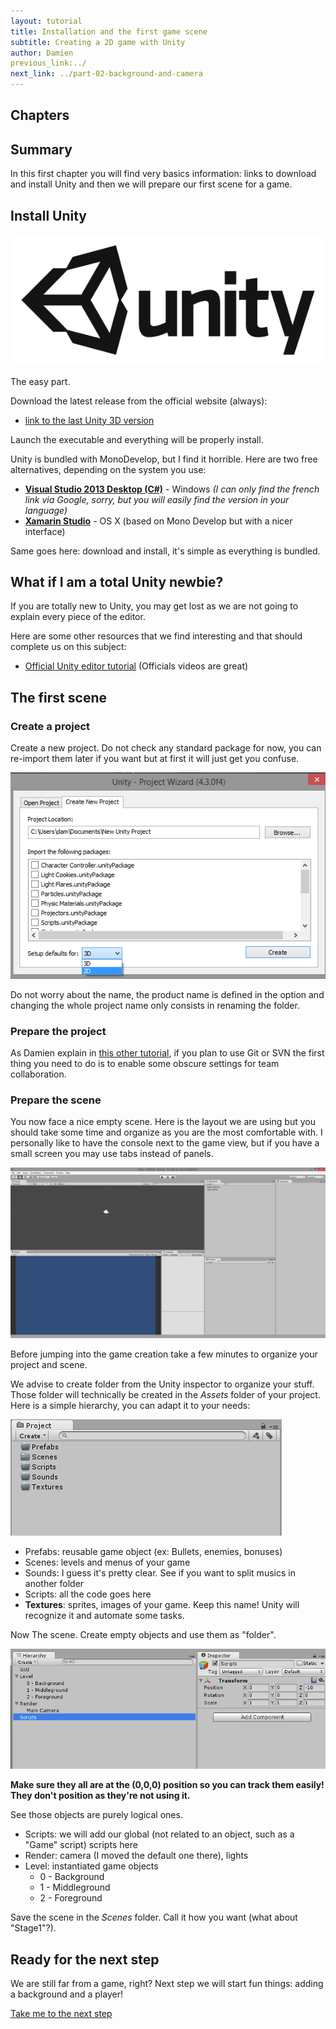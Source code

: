 ```yaml
---
layout: tutorial
title: Installation and the first game scene
subtitle: Creating a 2D game with Unity
author: Damien
previous_link:../
next_link: ../part-02-background-and-camera
---
```


## Chapters

<Sommaire ici>

## Summary

In this first chapter you will find very basics information: links to download and install Unity and then we will prepare our first scene for a game.

## Install Unity

[  ![Unity][unity_logo_url]  ][unity_logo_url]

The easy part.

Download the latest release from the official website (always):
- [link to the last Unity 3D version](http://unity3d.com/unity/download)

Launch the executable and everything will be properly install.

Unity is bundled with MonoDevelop, but I find it horrible. Here are two free alternatives, depending on the system you use:

- **[Visual Studio 2013 Desktop (C#)](http://www.microsoft.com/visualstudio/fra/downloads#d-2013-express)** - Windows _(I can only find the french link via Google, sorry, but you will easily find the version in your language)_
- **[Xamarin Studio](http://xamarin.com/studio)** - OS X (based on Mono Develop but with a nicer interface)

Same goes here: download and install, it's simple as everything is bundled.

## What if I am a total Unity newbie?

If you are totally new to Unity, you may get lost as we are not going to explain every piece of the editor.

Here are some other resources that we find interesting and that should complete us on this subject:

- [Official Unity editor tutorial](http://unity3d.com/learn/tutorials/modules/beginner/editor) (Officials videos are great)

## The first scene

### Create a project

Create a new project. Do not check any standard package for now, you can re-import them later if you want but at first it will just get you confuse. 

[  ![Create a new Unity project][unity_create_project]  ][unity_create_project]

Do not worry about the name, the product name is defined in the option and changing the whole project name only consists in renaming the folder. 

### Prepare the project

As Damien explain in [this other tutorial](http://dmayance.com/git-and-unity-projects/), if you plan to use Git or SVN the first thing you need to do is to enable some obscure settings for team collaboration.

### Prepare the scene

You now face a nice empty scene. Here is the layout we are using but you should take some time and organize as you are the most comfortable with. I personally like to have the console next to the game view, but if you have a small screen you may use tabs instead of panels.

[  ![An empty project][unity_empty_project]  ][unity_empty_project]

Before jumping into the game creation take a few minutes to organize your project and scene.

We advise to create folder from the Unity inspector to organize your stuff. Those folder will technically be created in the _Assets_ folder of your project. Here is a simple hierarchy, you can adapt it to your needs:

[  ![Folders][unity_folders]  ][unity_folders]

- Prefabs: reusable game object (ex: Bullets, enemies, bonuses)
- Scenes: levels and menus of your game
- Sounds: I guess it's pretty clear. See if you want to split musics in another folder
- Scripts: all the code goes here
- **Textures**: sprites, images of your game. Keep this name! Unity will recognize it and automate some tasks.

Now The scene. Create empty objects and use them as "folder".

[  ![Logicial objects][unity_logical_objects]  ][unity_logical_objects]

**Make sure they all are at the (0,0,0) position so you can track them easily! They don't position as they're not using it.**

See those objects are purely logical ones.

- Scripts: we will add our global (not related to an object, such as a "Game" script) scripts here
- Render: camera (I moved the default one there), lights 
- Level: instantiated game objects
	- 0 - Background
	- 1 - Middleground
	- 2 - Foreground

Save the scene in the _Scenes_ folder. Call it how you want (what about "Stage1"?).


## Ready for the next step

We are still far from a game, right?
Next step we will start fun things: adding a background and a player!

[Take me to the next step]()

[unity_logo_url]: ./Unity.png

[unity_create_project]: ./create_project.png

[unity_empty_project]: ./empty_project.png

[unity_folders]: ./folders.png

[unity_logical_objects]: ./logical_objects.png